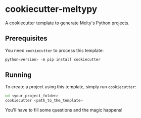# cookiecutter-meltypy

A cookiecutter template to generate Melty's Python projects.

## Prerequisites

You need `cookiecutter` to process this template:

```bash
python<version> -m pip install cookiecutter
```


## Running

To create a project using this template, simply run `cookiecutter`:

```bash
cd <your_project_folder>
cookiecutter <path_to_the_template>
```

You'll have to fill some questions and the magic happens!